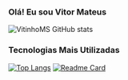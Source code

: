 ### Olá! Eu sou Vitor Mateus

![VitinhoMS GitHub stats](https://github-readme-stats.vercel.app/api?username=VitinhoMS&show_icons=true&theme=transparent)

### Tecnologias Mais Utilizadas
[![Top Langs](https://github-readme-stats.vercel.app/api/top-langs/?username=VitinhoMS&langs_count=8)](https://github.com/VitinhoMS/github-readme-stats)
[![Readme Card](https://github-readme-stats.vercel.app/api/pin/?username=VitinhoMS&repo=Logica-em-Java)](https://github.com/VitinhoMS/github-readme-stats)
